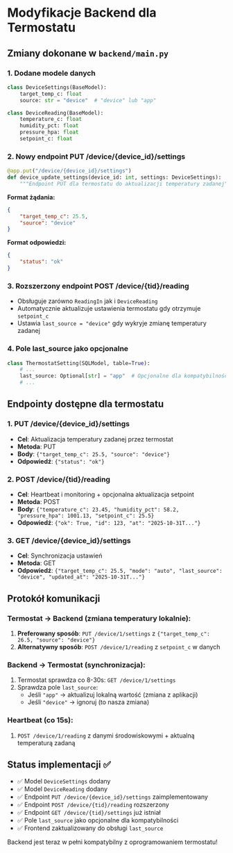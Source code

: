 # Modyfikacje Backend dla Termostatu

## Zmiany dokonane w `backend/main.py`

### 1. Dodane modele danych

```python
class DeviceSettings(BaseModel):
    target_temp_c: float
    source: str = "device"  # "device" lub "app"

class DeviceReading(BaseModel):
    temperature_c: float
    humidity_pct: float  
    pressure_hpa: float
    setpoint_c: float
```

### 2. Nowy endpoint PUT /device/{device_id}/settings

```python
@app.put("/device/{device_id}/settings")
def device_update_settings(device_id: int, settings: DeviceSettings):
    """Endpoint PUT dla termostatu do aktualizacji temperatury zadanej"""
```

**Format żądania:**
```json
{
    "target_temp_c": 25.5,
    "source": "device"
}
```

**Format odpowiedzi:**
```json
{
    "status": "ok"
}
```

### 3. Rozszerzony endpoint POST /device/{tid}/reading

- Obsługuje zarówno `ReadingIn` jak i `DeviceReading`
- Automatycznie aktualizuje ustawienia termostatu gdy otrzymuje `setpoint_c`
- Ustawia `last_source = "device"` gdy wykryje zmianę temperatury zadanej

### 4. Pole last_source jako opcjonalne

```python
class ThermostatSetting(SQLModel, table=True):
    # ...
    last_source: Optional[str] = "app"  # Opcjonalne dla kompatybilności
    # ...
```

## Endpointy dostępne dla termostatu

### 1. PUT /device/{device_id}/settings
- **Cel**: Aktualizacja temperatury zadanej przez termostat
- **Metoda**: PUT
- **Body**: `{"target_temp_c": 25.5, "source": "device"}`
- **Odpowiedź**: `{"status": "ok"}`

### 2. POST /device/{tid}/reading  
- **Cel**: Heartbeat i monitoring + opcjonalna aktualizacja setpoint
- **Metoda**: POST
- **Body**: `{"temperature_c": 23.45, "humidity_pct": 58.2, "pressure_hpa": 1001.13, "setpoint_c": 25.5}`
- **Odpowiedź**: `{"ok": True, "id": 123, "at": "2025-10-31T..."}`

### 3. GET /device/{device_id}/settings
- **Cel**: Synchronizacja ustawień
- **Metoda**: GET  
- **Odpowiedź**: `{"target_temp_c": 25.5, "mode": "auto", "last_source": "device", "updated_at": "2025-10-31T..."}`

## Protokół komunikacji

### Termostat → Backend (zmiana temperatury lokalnie):
1. **Preferowany sposób**: `PUT /device/1/settings` z `{"target_temp_c": 26.5, "source": "device"}`
2. **Alternatywny sposób**: `POST /device/1/reading` z `setpoint_c` w danych

### Backend → Termostat (synchronizacja):
1. Termostat sprawdza co 8-30s: `GET /device/1/settings`
2. Sprawdza pole `last_source`:
   - Jeśli `"app"` → aktualizuj lokalną wartość (zmiana z aplikacji)
   - Jeśli `"device"` → ignoruj (to nasza zmiana)

### Heartbeat (co 15s):
1. `POST /device/1/reading` z danymi środowiskowymi + aktualną temperaturą zadaną

## Status implementacji ✅

- ✅ Model `DeviceSettings` dodany
- ✅ Model `DeviceReading` dodany  
- ✅ Endpoint `PUT /device/{device_id}/settings` zaimplementowany
- ✅ Endpoint `POST /device/{tid}/reading` rozszerzony
- ✅ Endpoint `GET /device/{tid}/settings` już istniał
- ✅ Pole `last_source` jako opcjonalne dla kompatybilności
- ✅ Frontend zaktualizowany do obsługi `last_source`

Backend jest teraz w pełni kompatybilny z oprogramowaniem termostatu!